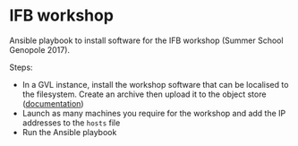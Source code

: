 # IFB workshop

Ansible playbook to install software for the IFB workshop (Summer School Genopole 2017).

Steps:
 - In a GVL instance, install the workshop software that can be localised to
   the filesystem. Create an archive then upload it to the object store
   ([documentation](ifb_software_archive.md))
 - Launch as many machines you require for the workshop and add the IP
   addresses to the `hosts` file
 - Run the Ansible playbook
